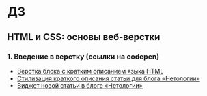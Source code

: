 # ДЗ
## HTML и CSS: основы веб-верстки
### 1. Введение в верстку (ссылки на codepen)
- [Верстка блока с кратким описанием языка HTML](https://codepen.io/Lampropeltiss/pen/zxGgdLO)
- [Стилизация краткого описания статьи для блога «Нетологии»](https://codepen.io/Lampropeltiss/pen/qEdeXwN)
- [Виджет новой статьи в блоге «Нетологии»](https://codepen.io/Lampropeltiss/pen/JodgrjR)
